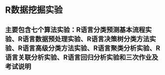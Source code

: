 # R数据挖掘实验
## 主要包含七个算法实验：R语言分类预测基本流程实验、R语言数据预处理实验、R语言决策树分类方法实验、R语言高级分类方法实验、R语言聚类分析实验、R语言关联分析实验、R语言回归分析实验和三次作业及考试说明
